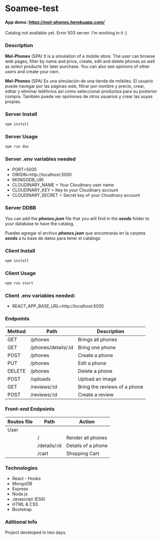# Soamee-test

#### App demo: https://mel-phones.herokuapp.com/
Catalog not available yet.
Error 503 server. I'm working in it :)

### Description

**Mel-Phones** (SPA) 
It is a simulation of a mobile store. The user can browse web pages, filter by name and price, create, edit and delete phones as well as select products for later purchase. You can also see opinions of other users and create your own.


**Mel-Phones** (SPA) 
Es una simulación de una tienda de móbiles. El usuario puede navegar por las páginas web, filtrar por nombre y precio, crear, editar y eliminar teléfonos así como seleccionar productos para su posterior compra. También puede ver opiniones de otros usuarios y crear las suyas propias.


### Server Install

```sh
npm install
```

### Server Usage

```sh
npm run dev
```


### Server .env variables needed

- PORT=5005
- ORIGIN=http://localhost:3000
- MONGODB_URI
- CLOUDINARY_NAME = Your Cloudinary user name
- CLOUDINARY_KEY = Key to your Cloudinary account
- CLOUDINARY_SECRET = Secret key of your Cloudinary account

### Server DDBB

You can add the ***phones.json*** file that you will find in the ***seeds*** folder to your database to have the catalog.

Puedes agregar el archivo ***phones.json*** que encontrarás en la carpeta ***seeds*** a tu base de datos para tener el catálogo


### Client Install

```sh
npm install
```

### Client Usage

```sh
npm run start
```

### Client .env variables needed:

- REACT_APP_BASE_URL=http://localhost:5005


### Endpoints

|	Method	|	Path	|	Description	|
|	-	|	-	|	-	|
|	GET	|	/phones	|		Brings all phones |
|	GET	|	/phones/details/:id	|		Bring one phone |
|	POST	|	/phones	|	Create a phone |
|	PUT	|	/phones	|		Edit a phone |
|	DELETE	|	/phones	|	Delete a phone	|
|	POST	|	/uploads	|	Upload an image |
|	GET	|	/reviews/:id	|		Bring the reviews of a phone |
|	POST	|	/reviews/:id	|	Create a review |





### Front-end Endpoints

| Routes file | Path                       | Action                                            | 
| ----------- | -------------------------- |-------------------------------------------------- |
| User 
|             | /                  | Render all phones                  |
|             | /details/:id                    | Details of a phone |
|             | /cart           | Shopping Cart|




### Technologies

- React - Hooks
- MongoDB
- Express
- Node.js
- Javascript (ES6)
- HTML & CSS
- Bootstrap

### Aditional Info

Project developed in two days.

